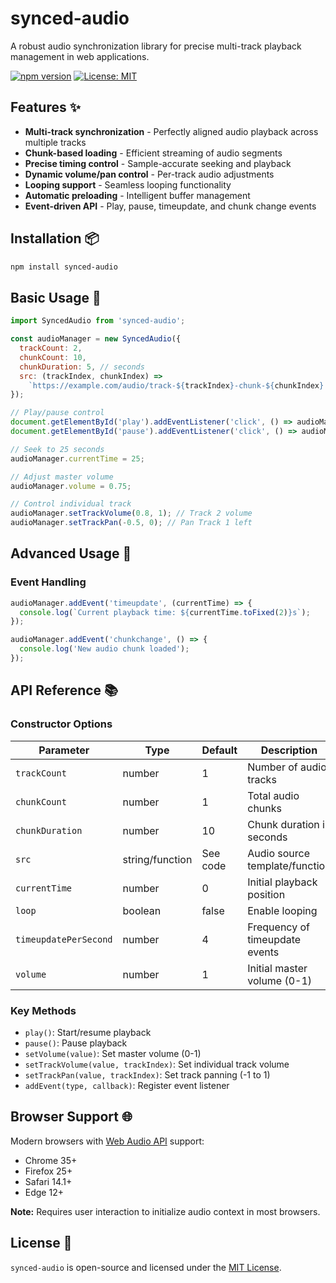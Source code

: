 # synced-audio

A robust audio synchronization library for precise multi-track playback management in web applications.

[![npm version](https://img.shields.io/npm/v/synced-audio.svg)](https://www.npmjs.com/package/synced-audio)
[![License: MIT](https://img.shields.io/badge/License-MIT-yellow.svg)](https://opensource.org/licenses/MIT)

## Features ✨

- **Multi-track synchronization** - Perfectly aligned audio playback across multiple tracks
- **Chunk-based loading** - Efficient streaming of audio segments
- **Precise timing control** - Sample-accurate seeking and playback
- **Dynamic volume/pan control** - Per-track audio adjustments
- **Looping support** - Seamless looping functionality
- **Automatic preloading** - Intelligent buffer management
- **Event-driven API** - Play, pause, timeupdate, and chunk change events

## Installation 📦

```bash
npm install synced-audio
```

## Basic Usage 🚀

```javascript
import SyncedAudio from 'synced-audio';

const audioManager = new SyncedAudio({
  trackCount: 2,
  chunkCount: 10,
  chunkDuration: 5, // seconds
  src: (trackIndex, chunkIndex) => 
    `https://example.com/audio/track-${trackIndex}-chunk-${chunkIndex}.mp3`
});

// Play/pause control
document.getElementById('play').addEventListener('click', () => audioManager.play());
document.getElementById('pause').addEventListener('click', () => audioManager.pause());

// Seek to 25 seconds
audioManager.currentTime = 25;

// Adjust master volume
audioManager.volume = 0.75;

// Control individual track
audioManager.setTrackVolume(0.8, 1); // Track 2 volume
audioManager.setTrackPan(-0.5, 0); // Pan Track 1 left
```

## Advanced Usage 🔧

### Event Handling
```javascript
audioManager.addEvent('timeupdate', (currentTime) => {
  console.log(`Current playback time: ${currentTime.toFixed(2)}s`);
});

audioManager.addEvent('chunkchange', () => {
  console.log('New audio chunk loaded');
});
```

## API Reference 📚

### Constructor Options
| Parameter | Type | Default | Description |
|-----------|------|---------|-------------|
| `trackCount` | number | 1 | Number of audio tracks |
| `chunkCount` | number | 1 | Total audio chunks |
| `chunkDuration` | number | 10 | Chunk duration in seconds |
| `src` | string/function | See code | Audio source template/function |
| `currentTime` | number | 0 | Initial playback position |
| `loop` | boolean | false | Enable looping |
| `timeupdatePerSecond` | number | 4 | Frequency of timeupdate events |
| `volume` | number | 1 | Initial master volume (0-1) |

### Key Methods
- `play()`: Start/resume playback
- `pause()`: Pause playback
- `setVolume(value)`: Set master volume (0-1)
- `setTrackVolume(value, trackIndex)`: Set individual track volume
- `setTrackPan(value, trackIndex)`: Set track panning (-1 to 1)
- `addEvent(type, callback)`: Register event listener

## Browser Support 🌐

Modern browsers with [Web Audio API](https://developer.mozilla.org/en-US/docs/Web/API/Web_Audio_API) support:
- Chrome 35+
- Firefox 25+
- Safari 14.1+
- Edge 12+

**Note:** Requires user interaction to initialize audio context in most browsers.

## License 📄
`synced-audio` is open-source and licensed under the [MIT License](./LICENSE).